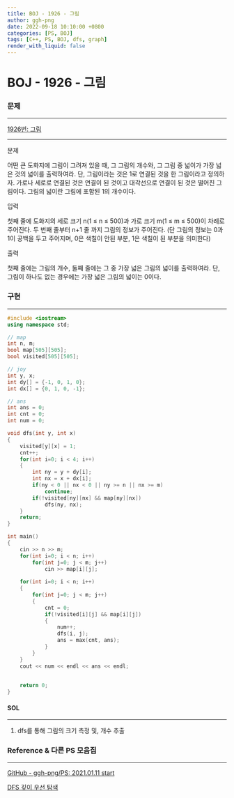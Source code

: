 ```yaml
---
title: BOJ - 1926 - 그림
author: ggh-png
date: 2022-09-18 10:10:00 +0800
categories: [PS, BOJ]
tags: [C++, PS, BOJ, dfs, graph]
render_with_liquid: false
---
```

# BOJ - 1926 - 그림

### 문제

---

[1926번: 그림](https://www.acmicpc.net/problem/1926)

---

문제

어떤 큰 도화지에 그림이 그려져 있을 때, 그 그림의 개수와, 그 그림 중 넓이가 가장 넓은 것의 넓이를 출력하여라. 단, 그림이라는 것은 1로 연결된 것을 한 그림이라고 정의하자. 가로나 세로로 연결된 것은 연결이 된 것이고 대각선으로 연결이 된 것은 떨어진 그림이다. 그림의 넓이란 그림에 포함된 1의 개수이다.

입력

첫째 줄에 도화지의 세로 크기 n(1 ≤ n ≤ 500)과 가로 크기 m(1 ≤ m ≤ 500)이 차례로 주어진다. 두 번째 줄부터 n+1 줄 까지 그림의 정보가 주어진다. (단 그림의 정보는 0과 1이 공백을 두고 주어지며, 0은 색칠이 안된 부분, 1은 색칠이 된 부분을 의미한다)

출력

첫째 줄에는 그림의 개수, 둘째 줄에는 그 중 가장 넓은 그림의 넓이를 출력하여라. 단, 그림이 하나도 없는 경우에는 가장 넓은 그림의 넓이는 0이다.

### 구현

---

```cpp
#include <iostream>
using namespace std;

// map 
int n, m;
bool map[505][505];
bool visited[505][505];

// joy 
int y, x;
int dy[] = {-1, 0, 1, 0};
int dx[] = {0, 1, 0, -1};

// ans
int ans = 0;
int cnt = 0;
int num = 0;

void dfs(int y, int x)
{
    visited[y][x] = 1;
    cnt++;
    for(int i=0; i < 4; i++)
    {
        int ny = y + dy[i];
        int nx = x + dx[i];
        if(ny < 0 || nx < 0 || ny >= n || nx >= m)
            continue;  
        if(!visited[ny][nx] && map[ny][nx])
            dfs(ny, nx);
    }
    return;
}

int main()
{
    cin >> n >> m;
    for(int i=0; i < n; i++)
        for(int j=0; j < m; j++)
            cin >> map[i][j];
    
    for(int i=0; i < n; i++)
    {
        for(int j=0; j < m; j++)
        {
            cnt = 0;
            if(!visited[i][j] && map[i][j])
            {
                num++;
                dfs(i, j);
                ans = max(cnt, ans);
            }
        }
    }
    cout << num << endl << ans << endl;
    
    
    return 0;
}
```

#### SOL

---

1. dfs를 통해 그림의 크기 측정 및, 개수 추출

### Reference & 다른 PS 모음집

---

[GitHub - ggh-png/PS: 2021.01.11 start](https://github.com/ggh-png/PS)

[DFS 깊이 우선 탐색](https://ggh-png.github.io/posts/dfs/)